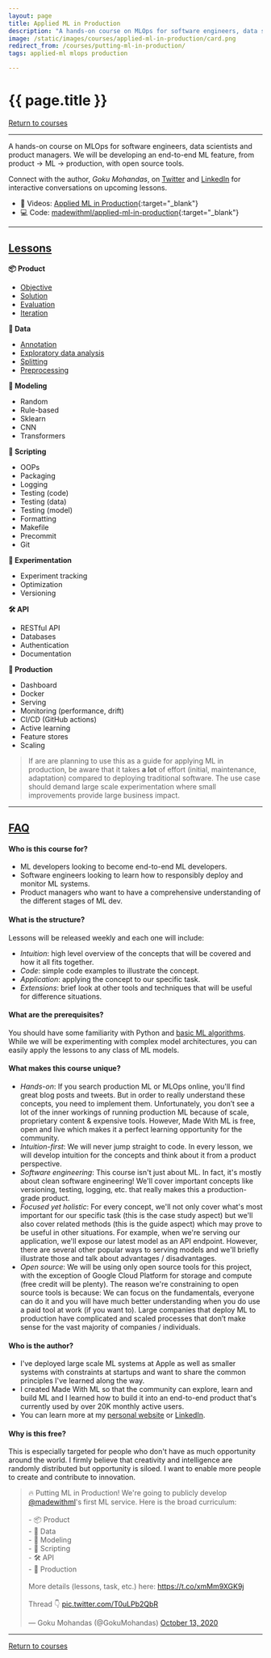```yaml
---
layout: page
title: Applied ML in Production
description: "A hands-on course on MLOps for software engineers, data scientists and product managers."
image: /static/images/courses/applied-ml-in-production/card.png
redirect_from: /courses/putting-ml-in-production/
tags: applied-ml mlops production

---
```


<div class="row">
  <div class="col-md-8 col-6 mr-auto">
    <h1 class="page-title">{{ page.title }}</h1>
  </div>
  <div class="col-md-4 col-6">
    <div class="btn-group float-right mb-0" role="group">
      <a href="{% link _courses/index.md %}" class="btn btn-sm btn-outline-secondary"><i
          class="fas fa-sm fa-arrow-left mr-1"></i>Return to courses</a>
    </div>
  </div>
</div>
<hr class="mt-0">

A hands-on course on MLOps for software engineers, data scientists and product managers. We will be developing an end-to-end ML feature, from product → ML → production, with open source tools.

<div class="alert info" role="alert">
  <span style="text-align: left;">
    <i class="fas fa-info-circle mr-1"></i> Connect with the author, <i>Goku Mohandas</i>, on
    <a href="https://twitter.com/GokuMohandas" target="_blank">Twitter</a> and
    <a href="https://www.linkedin.com/in/goku" target="_blank">LinkedIn</a> for
    interactive conversations on upcoming lessons.
  </span>
</div>

- <span class="mr-1">🎥</span> Videos: [Applied ML in Production](https://www.youtube.com/playlist?list=PLqy_sIcckLC2jrxQhyqWDhL_9Uwxz8UFq){:target="_blank"}
- <span class="mr-1">💻</span> Code: [madewithml/applied-ml-in-production](https://github.com/madewithml/applied-ml-in-production){:target="_blank"}

<hr>

<h2><u>Lessons</u></h2>

<div class="row mt-4">
  <div class="col-md-4">
    <b><span class="mr-1">📦</span> Product</b>
    <ul>
      <li><a href="{% link _courses/applied-ml-in-production/objective.md %}">Objective</a></li>
      <li><a href="{% link _courses/applied-ml-in-production/solution.md %}">Solution</a></li>
      <li><a href="{% link _courses/applied-ml-in-production/evaluation.md %}">Evaluation</a></li>
      <li><a href="{% link _courses/applied-ml-in-production/iteration.md %}">Iteration</a></li>
    </ul>
    <b><span class="mr-1">🔢</span> Data</b>
    <ul>
      <li><a href="{% link _courses/applied-ml-in-production/annotation.md %}">Annotation</a></li>
      <li><a href="{% link _courses/applied-ml-in-production/exploratory-data-analysis.md %}">Exploratory data analysis</a></li>
      <li><a href="{% link _courses/applied-ml-in-production/splitting.md %}">Splitting</a></li>
      <li><a href="{% link _courses/applied-ml-in-production/preprocessing.md %}">Preprocessing</a></li>
    </ul>
    <b><span class="mr-1">🤖</span> Modeling</b>
    <ul>
      <li>Random</li>
      <li>Rule-based</li>
      <li>Sklearn</li>
      <li>CNN</li>
      <li>Transformers</li>
    </ul>
  </div>
  <div class="col-md-4">
    <b><span class="mr-1">📝</span> Scripting</b>
    <ul>
      <li>OOPs</li>
      <li>Packaging</li>
      <li>Logging</li>
      <li>Testing (code)</li>
      <li>Testing (data)</li>
      <li>Testing (model)</li>
      <li>Formatting</li>
      <li>Makefile</li>
      <li>Precommit</li>
      <li>Git</li>
    </ul>
    <b><span class="mr-1">🧪</span> Experimentation</b>
    <ul>
      <li>Experiment tracking</li>
      <li>Optimization</li>
      <li>Versioning</li>
    </ul>
  </div>
  <div class="col-md-4">
    <b><span class="mr-1">🛠</span> API</b>
    <ul>
      <li>RESTful API</li>
      <li>Databases</li>
      <li>Authentication</li>
      <li>Documentation</li>
    </ul>
    <b><span class="mr-1">🚀</span> Production</b>
    <ul>
      <li>Dashboard</li>
      <li>Docker</li>
      <li>Serving</li>
      <li>Monitoring (performance, drift)</li>
      <li>CI/CD (GitHub actions)</li>
      <li>Active learning</li>
      <li>Feature stores</li>
      <li>Scaling</li>
    </ul>
  </div>
</div>

> <i class="fas fa-info-circle mr-1"></i> If are are planning to use this as a guide for applying ML in production, be aware that it takes **a lot** of effort (initial, maintenance, adaptation) compared to deploying traditional software. The use case should demand large scale experimentation where small improvements provide large business impact.


<hr>

<h2><u>FAQ</u></h2>

#### Who is this course for?
- ML developers looking to become end-to-end ML developers.
- Software engineers looking to learn how to responsibly deploy and monitor ML systems.
- Product managers who want to have a comprehensive understanding of the different stages of ML dev.

#### What is the structure?
Lessons will be released weekly and each one will include:
- *Intuition*: high level overview of the concepts that will be covered and how it all fits together.
- *Code*: simple code examples to illustrate the concept.
- *Application*: applying the concept to our specific task.
- *Extensions*: brief look at other tools and techniques that will be useful for difference situations.

#### What are the prerequisites?
You should have some familiarity with Python and [basic ML algorithms](https://github.com/madewithml/basics). While we will be experimenting with complex model architectures, you can easily apply the lessons to any class of ML models.

#### What makes this course unique?
- *Hands-on*: If you search production ML or MLOps online, you'll find great blog posts and tweets. But in order to really understand these concepts, you need to implement them. Unfortunately, you don’t see a lot of the inner workings of running production ML because of scale, proprietary content & expensive tools. However, Made With ML is free, open and live which makes it a perfect learning opportunity for the community.
- *Intuition-first*: We will never jump straight to code. In every lesson, we will develop intuition for the concepts and think about it from a product perspective.
- *Software engineering*: This course isn't just about ML. In fact, it's mostly about clean software engineering! We'll cover important concepts like versioning, testing, logging, etc. that really makes this a production-grade product.
- *Focused yet holistic*: For every concept, we'll not only cover what's most important for our specific task (this is the case study aspect) but we'll also cover related methods (this is the guide aspect) which may prove to be useful in other situations. For example, when we're serving our application, we'll expose our latest model as an API endpoint. However, there are several other popular ways to serving models and we'll briefly illustrate those and talk about advantages / disadvantages.
- *Open source*: We will be using only open source tools for this project, with the exception of Google Cloud Platform for storage and compute (free credit will be plenty). The reason we're constraining to open source tools is because:
We can focus on the fundamentals, everyone can do it and you will have much better understanding when you do use a paid tool at work (if you want to).
Large companies that deploy ML to production have complicated and scaled processes that don’t make sense for the vast majority of companies / individuals.

#### Who is the author?
- I've deployed large scale ML systems at Apple as well as smaller systems with constraints at startups and want to share the common principles I've learned along the way.
- I created Made With ML so that the community can explore, learn and build ML and I learned how to build it into an end-to-end product that's currently used by over 20K monthly active users.
- You can learn more at my [personal website](https://goku.me/) or [LinkedIn](https://www.linkedin.com/in/goku/).

#### Why is this free?
This is especially targeted for people who don't have as much opportunity around the world. I firmly believe that creativity and intelligence are randomly distributed but opportunity is siloed. I want to enable more people to create and contribute to innovation.

<blockquote class="twitter-tweet"><p lang="en" dir="ltr">🔥 Putting ML in Production! We&#39;re going to publicly develop <a href="https://twitter.com/madewithml?ref_src=twsrc%5Etfw">@madewithml</a>&#39;s first ML service. Here is the broad curriculum: <br><br>- 📦 Product<br>- 🔢 Data<br>- 🤖 Modeling<br>- 📝 Scripting<br>- 🛠 API<br>- 🚀 Production<br><br>More details (lessons, task, etc.) here: <a href="https://t.co/xmMm9XGK9j">https://t.co/xmMm9XGK9j</a><br><br>Thread 👇 <a href="https://t.co/T0uLPb2QbR">pic.twitter.com/T0uLPb2QbR</a></p>&mdash; Goku Mohandas (@GokuMohandas) <a href="https://twitter.com/GokuMohandas/status/1315990996849627136?ref_src=twsrc%5Etfw">October 13, 2020</a></blockquote> <script async src="https://platform.twitter.com/widgets.js" charset="utf-8"></script>

<hr>

<a href="{% link _courses/index.md %}" class="btn btn-sm btn-outline-secondary"><i class="fas fa-sm fa-arrow-left mr-1"></i>Return to courses</a>